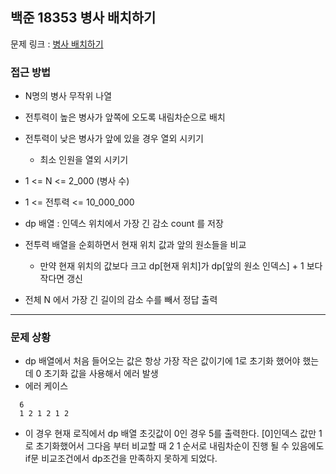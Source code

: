 ## 백준 18353 병사 배치하기

문제 링크 : [병사 배치하기](https://www.acmicpc.net/problem/18353)

### 접근 방법

- N명의 병사 무작위 나열 
- 전투력이 높은 병사가 앞쪽에 오도록 내림차순으로 배치 
- 전투력이 낮은 병사가 앞에 있을 경우 열외 시키기 
  - 최소 인원을 열외 시키기 

- 1 <= N <= 2_000 (병사 수)
- 1 <= 전투력 <= 10_000_000

- dp 배열 : 인덱스 위치에서 가장 긴 감소 count 를 저장 
- 전투력 배열을 순회하면서 현재 위치 값과 앞의 원소들을 비교
  - 만약 현재 위치의 값보다 크고 dp[현재 위치]가 dp[앞의 원소 인덱스] + 1 보다 작다면 갱신
- 전체 N 에서 가장 긴 길이의 감소 수를 빼서 정답 출력 

---

### 문제 상황
-  dp 배열에서 처음 들어오는 값은 항상 가장 작은 값이기에 1로 초기화 했어야 했는데 0 초기화 값을 사용해서 에러 발생
  - 에러 케이스 
  ```Kotline
    6
    1 2 1 2 1 2
  ```
  - 이 경우 현재 로직에서 dp 배열 초깃값이 0인 경우 5를 출력한다.
    [0]인덱스 값만 1로 초기화했어서 그다음 부터 비교할 때 2 1 순서로 내림차순이 진행 될 수 있음에도 if문 비교조건에서 dp조건을 만족하지 못하게 되었다. 
    